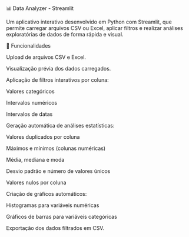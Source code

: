 📊 Data Analyzer - Streamlit

Um aplicativo interativo desenvolvido em Python com Streamlit, que permite carregar arquivos CSV ou Excel, aplicar filtros e realizar análises exploratórias de dados de forma rápida e visual.

🚀 Funcionalidades

Upload de arquivos CSV e Excel.

Visualização prévia dos dados carregados.

Aplicação de filtros interativos por coluna:

Valores categóricos

Intervalos numéricos

Intervalos de datas

Geração automática de análises estatísticas:

Valores duplicados por coluna

Máximos e mínimos (colunas numéricas)

Média, mediana e moda

Desvio padrão e número de valores únicos

Valores nulos por coluna

Criação de gráficos automáticos:

Histogramas para variáveis numéricas

Gráficos de barras para variáveis categóricas

Exportação dos dados filtrados em CSV.